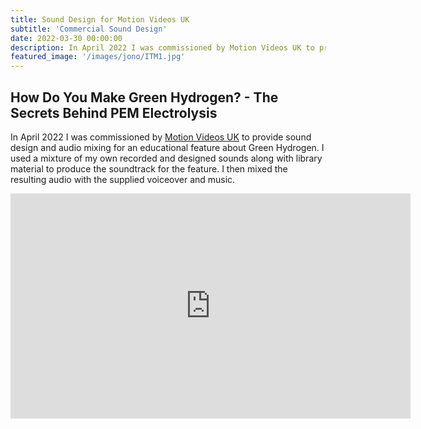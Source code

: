 ```yaml
---
title: Sound Design for Motion Videos UK
subtitle: 'Commercial Sound Design'
date: 2022-03-30 00:00:00
description: In April 2022 I was commissioned by Motion Videos UK to provide sound design and audio mixing for an educational feature about Green Hydrogen
featured_image: '/images/jono/ITM1.jpg'
---
```


## How Do You Make Green Hydrogen? - The Secrets Behind PEM Electrolysis

In April 2022 I was commissioned by [Motion Videos UK](https://motionvideos.uk) to provide sound design and audio mixing for an educational feature about Green Hydrogen. I used a mixture of my own recorded and designed sounds along with library material to produce the soundtrack for the feature. I then mixed the resulting audio with the supplied voiceover and music.

<iframe src="https://www.youtube.com/embed/Q03HX0_2e_k?si=EetYteBamYAm6W1e" width="640" height="360" frameborder="0" allowfullscreen></iframe>

